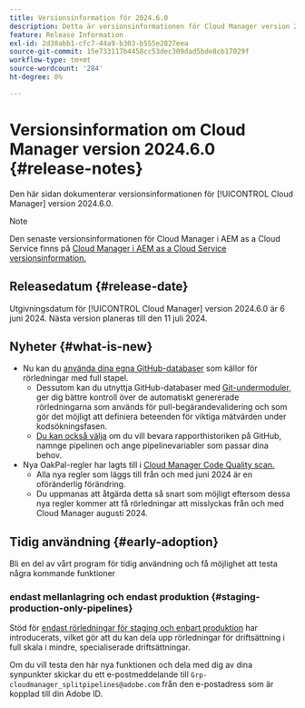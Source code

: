 ```yaml
---
title: Versionsinformation för 2024.6.0
description: Detta är versionsinformationen för Cloud Manager version 2024.6.0.
feature: Release Information
exl-id: 2d38abb1-cfc7-44a9-b303-b555e2827eea
source-git-commit: 15e733117b4458cc53dec309dad5bde8cb17029f
workflow-type: tm+mt
source-wordcount: '284'
ht-degree: 0%

---
```



# Versionsinformation om Cloud Manager version 2024.6.0 {#release-notes}

Den här sidan dokumenterar versionsinformationen för [!UICONTROL Cloud Manager] version 2024.6.0.

>[!NOTE]
>
>Den senaste versionsinformationen för Cloud Manager i AEM as a Cloud Service finns på [Cloud Manager i AEM as a Cloud Service versionsinformation.](https://experienceleague.adobe.com/docs/experience-manager-cloud-service/content/implementing/using-cloud-manager/release-notes-cloud-manager/release-notes-cm-current.html)

## Releasedatum {#release-date}

Utgivningsdatum för [!UICONTROL Cloud Manager] version 2024.6.0 är 6 juni 2024. Nästa version planeras till den 11 juli 2024.

## Nyheter {#what-is-new}

* Nu kan du [använda dina egna GitHub-databaser](/help/managing-code/private-repositories.md) som källor för rörledningar med full stapel.
   * Dessutom kan du utnyttja GitHub-databaser med [Git-undermoduler,](/help/managing-code/git-submodules.md) ger dig bättre kontroll över de automatiskt genererade rörledningarna som används för pull-begärandevalidering och som gör det möjligt att definiera beteenden för viktiga mätvärden under kodsökningsfasen.
   * [Du kan också välja](/help/managing-code/github-check-config.md) om du vill bevara rapporthistoriken på GitHub, namnge pipelinen och ange pipelinevariabler som passar dina behov.
* Nya OakPal-regler har lagts till i [Cloud Manager Code Quality scan.](/help/using/custom-code-quality-rules.md#oakpal-ui-content-package)
   * Alla nya regler som läggs till från och med juni 2024 är en oföränderlig förändring.
   * Du uppmanas att åtgärda detta så snart som möjligt eftersom dessa nya regler kommer att få rörledningar att misslyckas från och med Cloud Manager augusti 2024.

## Tidig användning {#early-adoption}

Bli en del av vårt program för tidig användning och få möjlighet att testa några kommande funktioner

### endast mellanlagring och endast produktion {#staging-production-only-pipelines}

Stöd för [endast rörledningar för staging och enbart produktion](/help/using/stage-prod-only.md) har introducerats, vilket gör att du kan dela upp rörledningar för driftsättning i full skala i mindre, specialiserade driftsättningar.

Om du vill testa den här nya funktionen och dela med dig av dina synpunkter skickar du ett e-postmeddelande till  `Grp-cloudmanager_splitpipelines@adobe.com` från den e-postadress som är kopplad till din Adobe ID.
